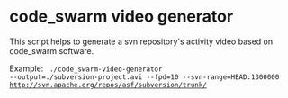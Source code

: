 # code_swarm video generator

This script helps to generate a svn repository's activity video based on code_swarm software.

Example:
<code>
./code_swarm-video-generator --output=./subversion-project.avi --fpd=10 --svn-range=HEAD:1300000 http://svn.apache.org/repos/asf/subversion/trunk/
</code>